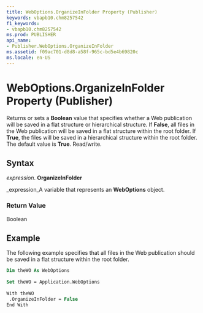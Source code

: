 ```yaml
---
title: WebOptions.OrganizeInFolder Property (Publisher)
keywords: vbapb10.chm8257542
f1_keywords:
- vbapb10.chm8257542
ms.prod: PUBLISHER
api_name:
- Publisher.WebOptions.OrganizeInFolder
ms.assetid: f09ac701-d8d8-a58f-965c-bd5e4b69820c
ms.locale: en-US
---
```



# WebOptions.OrganizeInFolder Property (Publisher)

Returns or sets a  **Boolean** value that specifies whether a Web publication will be saved in a flat structure or hierarchical structure. If **False**, all files in the Web publication will be saved in a flat structure within the root folder. If  **True**, the files will be saved in a hierarchical structure within the root folder. The default value is  **True**. Read/write.


## Syntax

 _expression_. **OrganizeInFolder**

 _expression_A variable that represents an  **WebOptions** object.


### Return Value

Boolean


## Example

The following example specifies that all files in the Web publication should be saved in a flat structure within the root folder.


```vb
Dim theWO As WebOptions 
 
Set theWO = Application.WebOptions 
 
With theWO 
 .OrganizeInFolder = False 
End With
```


